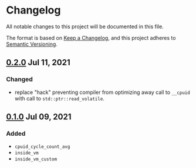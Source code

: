 # Changelog

All notable changes to this project will be documented in this file.

The format is based on [Keep a Changelog](https://keepachangelog.com/en/1.0.0/),
and this project adheres to [Semantic Versioning](https://semver.org/spec/v2.0.0.html).

## [0.2.0](https://crates.io/crates/inside-vm/0.2.0) Jul 11, 2021

### Changed

* replace "hack" preventing compiler from optimizing away call to `__cpuid` with call to `std::ptr::read_volatile`.

## [0.1.0](https://crates.io/crates/inside-vm/0.1.0) Jul 09, 2021

### Added

* `cpuid_cycle_count_avg`
* `inside_vm`
* `inside_vm_custom`
